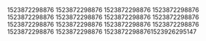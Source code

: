 1523872298876
1523872298876
1523872298876
1523872298876
1523872298876
1523872298876
1523872298876
1523872298876
1523872298876
1523872298876
1523872298876
1523872298876
1523872298876
1523872298876
15238722988761523926295147